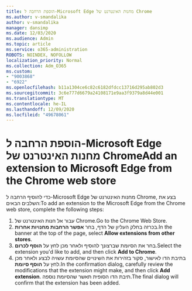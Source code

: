 ```yaml
---
title: הוספת הרחבה ל-Microsoft Edge מחנות האינטרנט של Chrome
ms.author: v-smandalika
author: v-smandalika
manager: dansimp
ms.date: 12/03/2020
ms.audience: Admin
ms.topic: article
ms.service: o365-administration
ROBOTS: NOINDEX, NOFOLLOW
localization_priority: Normal
ms.collection: Adm_O365
ms.custom:
- "9003868"
- "6922"
ms.openlocfilehash: b11a1304ce6c82c6182dfdcc13716d295ab802d3
ms.sourcegitcommit: 3c6e777d6679a24108171e9aa3f9379a8d44e001
ms.translationtype: MT
ms.contentlocale: he-IL
ms.lasthandoff: 12/09/2020
ms.locfileid: "49678061"
---
```

# <a name="add-an-extension-to-microsoft-edge-from-the-chrome-web-store"></a><span data-ttu-id="0f74e-102">הוספת הרחבה ל-Microsoft Edge מחנות האינטרנט של Chrome</span><span class="sxs-lookup"><span data-stu-id="0f74e-102">Add an extension to Microsoft Edge from the Chrome web store</span></span>

<span data-ttu-id="0f74e-103">כדי להוסיף הרחבה ל-Microsoft Edge מחנות האינטרנט של Chrome, בצע את השלבים הבאים:</span><span class="sxs-lookup"><span data-stu-id="0f74e-103">To add an extension to the Microsoft Edge from the Chrome web store, complete the following steps:</span></span>

1. <span data-ttu-id="0f74e-104">עבור אל חנות האינטרנט של Chrome.</span><span class="sxs-lookup"><span data-stu-id="0f74e-104">Go to the Chrome Web Store.</span></span>
2. <span data-ttu-id="0f74e-105">בכרזה בחלק העליון של הדף, בחר **אפשר הרחבות מחנויות אחרות**.</span><span class="sxs-lookup"><span data-stu-id="0f74e-105">In the banner at the top of the page, select **Allow extensions from other stores**.</span></span>
3. <span data-ttu-id="0f74e-106">בחר את הסיומת שברצונך להוסיף ולאחר מכן לחץ על **הוסף לכרום**.</span><span class="sxs-lookup"><span data-stu-id="0f74e-106">Select the extension you'd like to add, and then click **Add to Chrome**.</span></span>
4. <span data-ttu-id="0f74e-107">בתיבת הדו לאישור, סקור בזהירות את השינויים שהסיומת עשויה לבצע ולאחר מכן לחץ על **הוסף סיומת**.</span><span class="sxs-lookup"><span data-stu-id="0f74e-107">In the confirmation dialog, carefully review the modifications that the extension might make, and then click **Add extension**.</span></span>
<span data-ttu-id="0f74e-108">תיבת הדו הסופית תאשר שהסיומת נוספה.</span><span class="sxs-lookup"><span data-stu-id="0f74e-108">The final dialog will confirm that the extension has been added.</span></span>